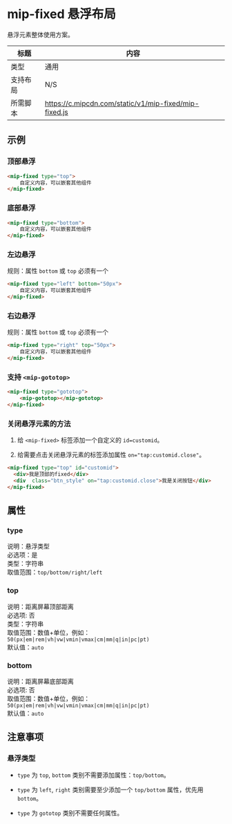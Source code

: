 # mip-fixed 悬浮布局

悬浮元素整体使用方案。

标题|内容
----|----
类型|通用
支持布局|N/S
所需脚本|https://c.mipcdn.com/static/v1/mip-fixed/mip-fixed.js

## 示例

### 顶部悬浮

```html
<mip-fixed type="top">
    自定义内容，可以嵌套其他组件
</mip-fixed>
```

### 底部悬浮

```html
<mip-fixed type="bottom">
    自定义内容，可以嵌套其他组件
</mip-fixed>
```

### 左边悬浮

规则：属性 `bottom` 或 `top` 必须有一个

```html
<mip-fixed type="left" bottom="50px">
    自定义内容，可以嵌套其他组件
</mip-fixed>
```

### 右边悬浮

规则：属性 `bottom` 或 `top` 必须有一个

```html
<mip-fixed type="right" top="50px">
    自定义内容，可以嵌套其他组件
</mip-fixed>
```

### 支持 `<mip-gototop>`

```html
<mip-fixed type="gototop">
    <mip-gototop></mip-gototop>
</mip-fixed>
```

### 关闭悬浮元素的方法

1. 给 `<mip-fixed>` 标签添加一个自定义的 `id=customid`。

2. 给需要点击关闭悬浮元素的标签添加属性 `on="tap:customid.close"`。

```html
<mip-fixed type="top" id="customid">
  <div>我是顶部的fixed</div>
  <div  class="btn_style" on="tap:customid.close">我是关闭按钮</div>
</mip-fixed>
```

## 属性

### type

说明：悬浮类型  
必选项：是  
类型：字符串  
取值范围：`top/bottom/right/left`

### top

说明：距离屏幕顶部距离  
必选项: 否  
类型：字符串  
取值范围：数值+单位，例如：`50(px|em|rem|vh|vw|vmin|vmax|cm|mm|q|in|pc|pt)`  
默认值：`auto`

### bottom

说明：距离屏幕底部距离  
必选项: 否  
取值范围：数值+单位，例如：`50(px|em|rem|vh|vw|vmin|vmax|cm|mm|q|in|pc|pt)`  
默认值：`auto`


## 注意事项

### 悬浮类型

- `type` 为 `top`, `bottom` 类别不需要添加属性：`top/bottom`。

- `type` 为 `left`, `right` 类别需要至少添加一个 `top/bottom` 属性，优先用 `bottom`。

- `type` 为 `gototop` 类别不需要任何属性。
